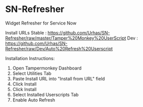 # SN-Refresher
Widget Refresher for Service Now

Install URLs  Stable  : https://github.com/Urhas/SN-Refresher/raw/master/Tamper%20Monkey%20UserScript Dev     : https://github.com/Urhas/SN-Refresher/raw/Dev/Auto%20Refresh%20Userscript 

Installation Instructions:
1. Open Tampermonkey Dashboard
2. Select Utilities Tab
3. Paste Install URL into "Install from URL" field
4. Click Install
5. Click Install
6. Select Installed Userscripts Tab
7. Enable Auto Refresh
